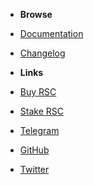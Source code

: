 <!-- markdownlint-disable-next-line first-line-heading -->

- **Browse**
- [Documentation](/packages/rsc-uploader/)
- [Changelog](/packages/rsc-uploader/changelog)

- **Links**
- [Buy RSC](https://exchange.biswap.org/#/swap?outputCurrency=0x651B62c2e344a55d2F4EB9Cd1E41b370BBd8658f&ref=b97dc4373baf611cd2f9)
- [Stake RSC](https://stake.resourcedao.io/)
- [Telegram](https://t.me/resourcedao)
- [GitHub](https://github.com/)
- [Twitter](http://twitter.com/resourcedao)
